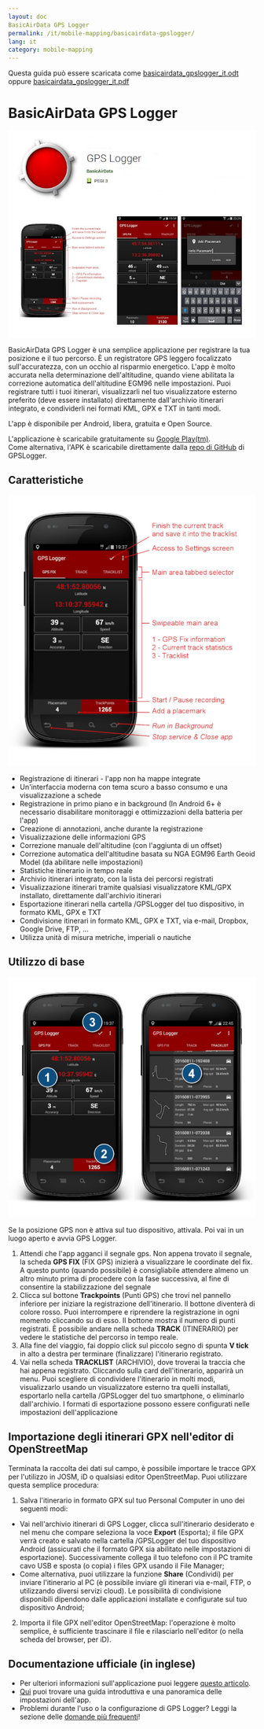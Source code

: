 ```yaml
---
layout: doc
BasicAirData GPS Logger
permalink: /it/mobile-mapping/basicairdata-gpslogger/
lang: it
category: mobile-mapping
---
```


Questa guida può essere scaricata come [basicairdata_gpslogger_it.odt](/files/basicairdata_gpslogger_it.odt) oppure [basicairdata_gpslogger_it.pdf](/files/basicairdata_gpslogger_it.pdf)

BasicAirData GPS Logger
=======================

![BasicAirData-GPSLogger-002][]

BasicAirData GPS Logger è una semplice applicazione per registrare la tua posizione e il tuo percorso. È un registratore GPS leggero focalizzato sull'accuratezza, con un occhio al risparmio energetico. L'app è molto accurata nella determinazione dell'altitudine, quando viene abilitata la correzione automatica dell'altitudine EGM96 nelle impostazioni. Puoi registrare tutti i tuoi itinerari, visualizzarli nel tuo visualizzatore esterno preferito (deve essere installato) direttamente dall'archivio itinerari integrato, e condividerli nei formati KML, GPX e TXT in tanti modi.

L'app è disponibile per Android, libera, gratuita e Open Source.

L'applicazione è scaricabile gratuitamente su [Google Play(tm)](https://play.google.com/store/apps/details?id=eu.basicairdata.graziano.gpslogger).<br>
Come alternativa, l'APK è scaricabile direttamente dalla [repo di GitHub](https://github.com/BasicAirData/GPSLogger/tree/master/apk) di GPSLogger.

Caratteristiche
--------

![BasicAirData-GPSLogger-000][]

* Registrazione di itinerari - l'app non ha mappe integrate
* Un'interfaccia moderna con tema scuro a basso consumo e una visualizzazione a schede
* Registrazione in primo piano e in background (In Android 6+ è necessario disabilitare monitoraggi e ottimizzazioni della batteria per l'app)
* Creazione di annotazioni, anche durante la registrazione
* Visualizzazione delle informazioni GPS
* Correzione manuale dell'altitudine (con l'aggiunta di un offset)
* Correzione automatica dell'altitudine basata su NGA EGM96 Earth Geoid Model (da abilitare nelle impostazioni)
* Statistiche itinerario in tempo reale
* Archivio itinerari integrato, con la lista dei percorsi registrati
* Visualizzazione itinerari tramite qualsiasi visualizzatore KML/GPX installato, direttamente dall'archivio itinerari
* Esportazione itinerari nella cartella /GPSLogger del tuo dispositivo, in formato KML, GPX e TXT
* Condivisione itinerari in formato KML, GPX e TXT, via e-mail, Dropbox, Google Drive, FTP, ...
* Utilizza unità di misura metriche, imperiali o nautiche

Utilizzo di base
-----------

![BasicAirData-GPSLogger-001][]

Se la posizione GPS non è attiva sul tuo dispositivo, attivala. Poi vai in un luogo aperto e avvia GPS Logger.

1. Attendi che l'app agganci il segnale gps. Non appena trovato il segnale, la scheda __GPS FIX__ (FIX GPS) inizierà a visualizzare le coordinate del fix. A questo punto (quando possibile) è consigliabile attendere almeno un altro minuto prima di procedere con la fase successiva, al fine di consentire la stabilizzazione del segnale
2. Clicca sul bottone __Trackpoints__ (Punti GPS) che trovi nel pannello inferiore per iniziare la registrazione dell'itinerario. Il bottone diventerà di colore rosso. Puoi interrompere e riprendere la registrazione in ogni momento cliccando su di esso. Il bottone mostra il numero di punti registrati.
È possibile andare nella scheda __TRACK__ (ITINERARIO) per vedere le statistiche del percorso in tempo reale.
3. Alla fine del viaggio, fai doppio click sul piccolo segno di spunta __V tick__ in alto a destra per terminare (finalizzare) l'itinerario registrato.
4. Vai nella scheda __TRACKLIST__ (ARCHIVIO), dove troverai la traccia che hai appena registrato. Cliccando sulla card dell'itinerario, apparirà un menu. Puoi scegliere di condividere l'itinerario in molti modi, visualizzarlo usando un visualizzatore esterno tra quelli installati, esportarlo nella cartella /GPSLogger del tuo smartphone, o eliminarlo dall'archivio. I formati di esportazione possono essere configurati nelle impostazioni dell'applicazione

Importazione degli itinerari GPX nell'editor di OpenStreetMap
--------------------------------------------

Terminata la raccolta dei dati sul campo, è possibile importare le tracce GPX per l'utilizzo in JOSM, iD o qualsiasi editor OpenStreetMap.
Puoi utilizzare questa semplice procedura:

1. Salva l'itinerario in formato GPX sul tuo Personal Computer in uno dei seguenti modi:
* Vai nell'archivio itinerari di GPS Logger, clicca sull'itinerario desiderato e nel menu che compare seleziona la voce __Export__ (Esporta); il file GPX verrà creato e salvato nella cartella /GPSLogger del tuo dispositivo Android (assicurati che il formato GPX sia abilitato nelle impostazioni di esportazione). Successivamente collega il tuo telefono con il PC tramite cavo USB e sposta (o copia) i files GPX usando il File Manager;
* Come alternativa, puoi utilizzare la funzione __Share__ (Condividi) per inviare l'itinerario al PC (è possibile inviare gli itinerari via e-mail, FTP, o utilizzando diversi servizi cloud). Le possibilità di condivisione disponibili dipendono dalle applicazioni installate e configurate sul tuo dispositivo Android;
2. Importa il file GPX nell'editor OpenStreetMap: l'operazione è molto semplice, è sufficiente trascinare il file e rilasciarlo nell'editor (o nella scheda del browser, per iD).

Documentazione ufficiale (in inglese)
----------------------

- Per ulteriori informazioni sull'applicazione puoi leggere [questo articolo](http://www.basicairdata.eu/projects/android/android-gps-logger/).<br>
-  [Qui](http://www.basicairdata.eu/projects/android/android-gps-logger/getting-started-guide-for-gps-logger/) puoi trovare una guida introduttiva e una panoramica delle impostazioni dell'app.<br>
- Problemi durante l'uso o la configurazione di GPS Logger? Leggi la sezione delle [domande più frequenti](https://github.com/BasicAirData/GPSLogger/blob/master/readme.md#frequently-asked-questions)!

[BasicAirData-GPSLogger-002]: /images/mobile-mapping/basicairdata-gpslogger_002.en.jpg
[BasicAirData-GPSLogger-000]: /images/mobile-mapping/basicairdata-gpslogger_000.en.jpg
[BasicAirData-GPSLogger-001]: /images/mobile-mapping/basicairdata-gpslogger_001.en.jpg